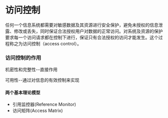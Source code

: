 # 访问控制      

任何一个信息系统都需要对敏感数据及其资源进行安全保护，避免未授权的信息泄露、修改或丢失，同时保证合法授权用户对数据的正常访问。对系统及资源的保护要求每一个访问请求都在控制下进行，保证只有合法授权的访问才能发生。这个过程称之为访问控制（access control）。

### 访问控制的作用

机密性和完整性--直接作用

可用性--通过对信息的有效控制来实现

#### 两个基本理论模型

* 引用监控器\(Reference Monitor\)
* 访问矩阵\(Access Matrix\)





